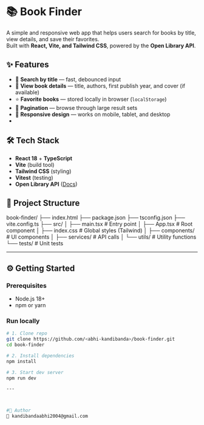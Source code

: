 # 📚 Book Finder

A simple and responsive web app that helps users search for books by title, view details, and save their favorites.  
Built with **React, Vite, and Tailwind CSS**, powered by the **Open Library API**.

## ✨ Features
- 🔎 **Search by title** — fast, debounced input
- 📖 **View book details** — title, authors, first publish year, and cover (if available)
- ⭐ **Favorite books** — stored locally in browser (`localStorage`)
- 📄 **Pagination** — browse through large result sets
- 📱 **Responsive design** — works on mobile, tablet, and desktop
- 
## 🛠️ Tech Stack
- **React 18** + **TypeScript**
- **Vite** (build tool)
- **Tailwind CSS** (styling)
- **Vitest** (testing)
- **Open Library API** ([Docs](https://openlibrary.org/dev/docs/api/search))

## 📂 Project Structure
book-finder/
├── index.html
├── package.json
├── tsconfig.json
├── vite.config.ts
├── src/
│ ├── main.tsx # Entry point
│ ├── App.tsx # Root component
│ ├── index.css # Global styles (Tailwind)
│ ├── components/ # UI components
│ ├── services/ # API calls
│ └── utils/ # Utility functions
└── tests/ # Unit tests

---

## ⚙️ Getting Started

### Prerequisites
- Node.js 18+  
- npm or yarn

### Run locally
```bash
# 1. Clone repo
git clone https://github.com/<abhi-kandibanda>/book-finder.git
cd book-finder

# 2. Install dependencies
npm install

# 3. Start dev server
npm run dev

---



#👤 Author
📧 kandibandaabhi2004@gmail.com

